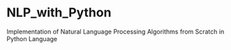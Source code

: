 # NLP_with_Python
Implementation of Natural Language Processing Algorithms from Scratch in Python Language
